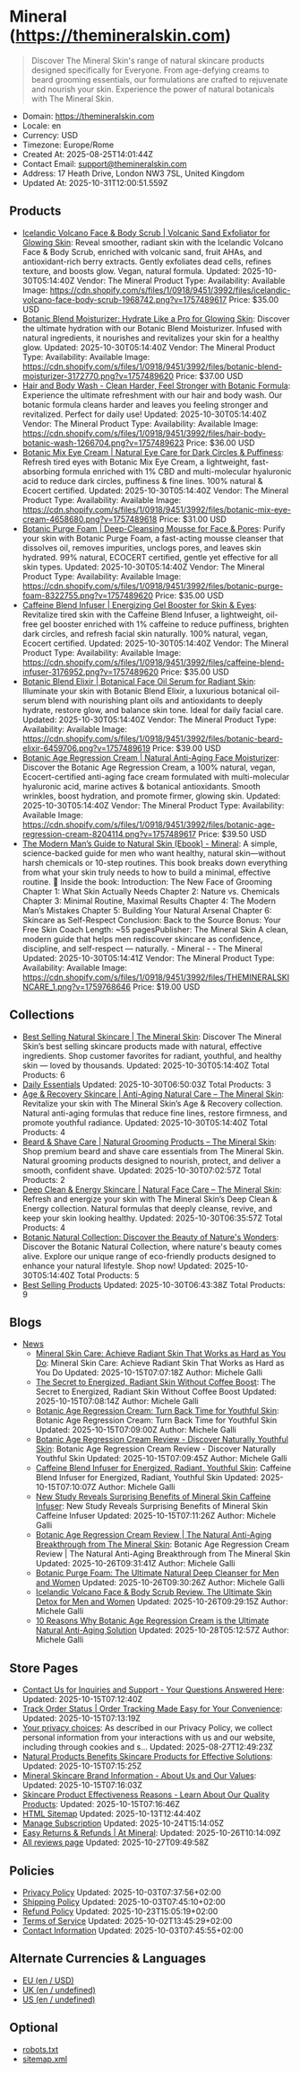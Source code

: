 # Mineral (https://themineralskin.com)

> Discover The Mineral Skin's range of natural skincare products designed specifically for Everyone. From age-defying creams to beard grooming essentials, our formulations are crafted to rejuvenate and nourish your skin. Experience the power of natural botanicals with The Mineral Skin.

- Domain: https://themineralskin.com
- Locale: en
- Currency: USD
- Timezone: Europe/Rome
- Created At: 2025-08-25T14:01:44Z
- Contact Email: support@themineralskin.com
- Address: 17 Heath Drive, London NW3 7SL, United Kingdom
- Updated At: 2025-10-31T12:00:51.559Z

## Products

- [Icelandic Volcano Face & Body Scrub | Volcanic Sand Exfoliator for Glowing Skin](https://themineralskin.com/products/icelandic-volcano-face-body-scrub): Reveal smoother, radiant skin with the Icelandic Volcano Face & Body Scrub, enriched with volcanic sand, fruit AHAs, and antioxidant-rich berry extracts. Gently exfoliates dead cells, refines texture, and boosts glow. Vegan, natural formula.
  Updated: 2025-10-30T05:14:40Z
  Vendor: The Mineral
  Product Type: 
  Availability: Available
  Image: https://cdn.shopify.com/s/files/1/0918/9451/3992/files/icelandic-volcano-face-body-scrub-1968742.png?v=1757489617
  Price: $35.00 USD
- [Botanic Blend Moisturizer: Hydrate Like a Pro for Glowing Skin](https://themineralskin.com/products/botanic-blend-moisturizer-1): Discover the ultimate hydration with our Botanic Blend Moisturizer. Infused with natural ingredients, it nourishes and revitalizes your skin for a healthy glow.
  Updated: 2025-10-30T05:14:40Z
  Vendor: The Mineral
  Product Type: 
  Availability: Available
  Image: https://cdn.shopify.com/s/files/1/0918/9451/3992/files/botanic-blend-moisturizer-3172770.png?v=1757489620
  Price: $37.00 USD
- [Hair and Body Wash - Clean Harder, Feel Stronger with Botanic Formula](https://themineralskin.com/products/hair-body-botanic-wash): Experience the ultimate refreshment with our hair and body wash. Our botanic formula cleans harder and leaves you feeling stronger and revitalized. Perfect for daily use!
  Updated: 2025-10-30T05:14:40Z
  Vendor: The Mineral
  Product Type: 
  Availability: Available
  Image: https://cdn.shopify.com/s/files/1/0918/9451/3992/files/hair-body-botanic-wash-1266704.png?v=1757489623
  Price: $36.00 USD
- [Botanic Mix Eye Cream | Natural Eye Care for Dark Circles & Puffiness](https://themineralskin.com/products/botanic-mix-eye-cream): Refresh tired eyes with Botanic Mix Eye Cream, a lightweight, fast-absorbing formula enriched with 1% CBD and multi-molecular hyaluronic acid to reduce dark circles, puffiness & fine lines. 100% natural & Ecocert certified.
  Updated: 2025-10-30T05:14:40Z
  Vendor: The Mineral
  Product Type: 
  Availability: Available
  Image: https://cdn.shopify.com/s/files/1/0918/9451/3992/files/botanic-mix-eye-cream-4658680.png?v=1757489618
  Price: $31.00 USD
- [Botanic Purge Foam | Deep-Cleansing Mousse for Face & Pores](https://themineralskin.com/products/botanic-purge-foam): Purify your skin with Botanic Purge Foam, a fast-acting mousse cleanser that dissolves oil, removes impurities, unclogs pores, and leaves skin hydrated. 99% natural, ECOCERT certified, gentle yet effective for all skin types.
  Updated: 2025-10-30T05:14:40Z
  Vendor: The Mineral
  Product Type: 
  Availability: Available
  Image: https://cdn.shopify.com/s/files/1/0918/9451/3992/files/botanic-purge-foam-8322755.png?v=1757489620
  Price: $35.00 USD
- [Caffeine Blend Infuser | Energizing Gel Booster for Skin & Eyes](https://themineralskin.com/products/caffeine-blend-infuser): Revitalize tired skin with the Caffeine Blend Infuser, a lightweight, oil-free gel booster enriched with 1% caffeine to reduce puffiness, brighten dark circles, and refresh facial skin naturally. 100% natural, vegan, Ecocert certified.
  Updated: 2025-10-30T05:14:40Z
  Vendor: The Mineral
  Product Type: 
  Availability: Available
  Image: https://cdn.shopify.com/s/files/1/0918/9451/3992/files/caffeine-blend-infuser-3176952.png?v=1757489620
  Price: $35.00 USD
- [Botanic Blend Elixir | Botanical Face Oil Serum for Radiant Skin](https://themineralskin.com/products/botanic-blend-elixir): Illuminate your skin with Botanic Blend Elixir, a luxurious botanical oil-serum blend with nourishing plant oils and antioxidants to deeply hydrate, restore glow, and balance skin tone. Ideal for daily facial care.
  Updated: 2025-10-30T05:14:40Z
  Vendor: The Mineral
  Product Type: 
  Availability: Available
  Image: https://cdn.shopify.com/s/files/1/0918/9451/3992/files/botanic-beard-elixir-6459706.png?v=1757489619
  Price: $39.00 USD
- [Botanic Age Regression Cream | Natural Anti-Aging Face Moisturizer](https://themineralskin.com/products/botanic-age-regression-cream): Discover the Botanic Age Regression Cream, a 100% natural, vegan, Ecocert-certified anti-aging face cream formulated with multi-molecular hyaluronic acid, marine actives & botanical antioxidants. Smooth wrinkles, boost hydration, and promote firmer, glowing skin.
  Updated: 2025-10-30T05:14:40Z
  Vendor: The Mineral
  Product Type: 
  Availability: Available
  Image: https://cdn.shopify.com/s/files/1/0918/9451/3992/files/botanic-age-regression-cream-8204114.png?v=1757489617
  Price: $39.50 USD
- [The Modern Man’s Guide to Natural Skin (Ebook) - Mineral](https://themineralskin.com/products/the-modern-man-s-guide-to-natural-skin-ebook): A simple, science-backed guide for men who want healthy, natural skin—without harsh chemicals or 10-step routines. This book breaks down everything from what your skin truly needs to how to build a minimal, effective routine. 📘 Inside the book: Introduction: The New Face of Grooming Chapter 1: What Skin Actually Needs Chapter 2: Nature vs. Chemicals Chapter 3: Minimal Routine, Maximal Results Chapter 4: The Modern Man’s Mistakes Chapter 5: Building Your Natural Arsenal Chapter 6: Skincare as Self-Respect Conclusion: Back to the Source Bonus: Your Free Skin Coach Length: ~55 pagesPublisher: The Mineral Skin A clean, modern guide that helps men rediscover skincare as confidence, discipline, and self-respect — naturally. - Mineral -  - The Mineral
  Updated: 2025-10-30T05:14:41Z
  Vendor: The Mineral
  Product Type: 
  Availability: Available
  Image: https://cdn.shopify.com/s/files/1/0918/9451/3992/files/THEMINERALSKINCARE_1.png?v=1759768646
  Price: $19.00 USD

## Collections

- [Best Selling Natural Skincare | The Mineral Skin](https://themineralskin.com/collections/best-sellers): Discover The Mineral Skin’s best selling skincare products made with natural, effective ingredients. Shop customer favorites for radiant, youthful, and healthy skin — loved by thousands.
  Updated: 2025-10-30T05:14:40Z
  Total Products: 6
- [Daily Essentials](https://themineralskin.com/collections/daily-essentials)
  Updated: 2025-10-30T06:50:03Z
  Total Products: 3
- [Age & Recovery Skincare | Anti-Aging Natural Care – The Mineral Skin](https://themineralskin.com/collections/age-recovery): Revitalize your skin with The Mineral Skin’s Age & Recovery collection. Natural anti-aging formulas that reduce fine lines, restore firmness, and promote youthful radiance.
  Updated: 2025-10-30T05:14:40Z
  Total Products: 4
- [Beard & Shave Care | Natural Grooming Products – The Mineral Skin](https://themineralskin.com/collections/beard-shave-care): Shop premium beard and shave care essentials from The Mineral Skin. Natural grooming products designed to nourish, protect, and deliver a smooth, confident shave.
  Updated: 2025-10-30T07:02:57Z
  Total Products: 2
- [Deep Clean & Energy Skincare | Natural Face Care – The Mineral Skin](https://themineralskin.com/collections/deep-clean-energy): Refresh and energize your skin with The Mineral Skin’s Deep Clean & Energy collection. Natural formulas that deeply cleanse, revive, and keep your skin looking healthy.
  Updated: 2025-10-30T06:35:57Z
  Total Products: 4
- [Botanic Natural Collection: Discover the Beauty of Nature's Wonders](https://themineralskin.com/collections/the-botanic™-collection): Discover the Botanic Natural Collection, where nature's beauty comes alive. Explore our unique range of eco-friendly products designed to enhance your natural lifestyle. Shop now!
  Updated: 2025-10-30T05:14:40Z
  Total Products: 5
- [Best Selling Products](https://themineralskin.com/collections/best-selling-products)
  Updated: 2025-10-30T06:43:38Z
  Total Products: 9

## Blogs

- [News](https://themineralskin.com/blogs/news)
  - [Mineral Skin Care: Achieve Radiant Skin That Works as Hard as You Do](https://themineralskin.com/blogs/news/the-mineral-skin-for-skin-that-works-as-hard-as-you-do): Mineral Skin Care: Achieve Radiant Skin That Works as Hard as You Do
    Updated: 2025-10-15T07:07:18Z
    Author: Michele Galli
  - [The Secret to Energized, Radiant Skin Without Coffee Boost](https://themineralskin.com/blogs/news/the-secret-to-energized-radiant-skin-without-another-cup-of-coffee): The Secret to Energized, Radiant Skin Without Coffee Boost
    Updated: 2025-10-15T07:08:14Z
    Author: Michele Galli
  - [Botanic Age Regression Cream: Turn Back Time for Youthful Skin](https://themineralskin.com/blogs/news/turn-back-time-with-botanic-age-regression-cream): Botanic Age Regression Cream: Turn Back Time for Youthful Skin
    Updated: 2025-10-15T07:09:00Z
    Author: Michele Galli
  - [Botanic Age Regression Cream Review - Discover Naturally Youthful Skin](https://themineralskin.com/blogs/news/botanic-age-regression-cream-review-unlocking-youthful-skin-naturally): Botanic Age Regression Cream Review - Discover Naturally Youthful Skin
    Updated: 2025-10-15T07:09:45Z
    Author: Michele Galli
  - [Caffeine Blend Infuser for Energized, Radiant, Youthful Skin](https://themineralskin.com/blogs/news/caffeine-blend-infuser-the-secret-to-energized-radiant-and-youthful-skin): Caffeine Blend Infuser for Energized, Radiant, Youthful Skin
    Updated: 2025-10-15T07:10:07Z
    Author: Michele Galli
  - [New Study Reveals Surprising Benefits of Mineral Skin Caffeine Infuser](https://themineralskin.com/blogs/news/new-study-reveals-surprising-insight-about-the-mineral-skin-caffeine-blend-infuser): New Study Reveals Surprising Benefits of Mineral Skin Caffeine Infuser
    Updated: 2025-10-15T07:11:26Z
    Author: Michele Galli
  - [Botanic Age Regression Cream Review | The Natural Anti-Aging Breakthrough from The Mineral Skin](https://themineralskin.com/blogs/news/botanic-age-regression-cream-a-new-era-in-natural-anti-aging): Botanic Age Regression Cream Review | The Natural Anti-Aging Breakthrough from The Mineral Skin
    Updated: 2025-10-26T09:31:41Z
    Author: Michele Galli
  - [Botanic Purge Foam: The Ultimate Natural Deep Cleanser for Men and Women](https://themineralskin.com/blogs/news/botanic-purge-foam-the-ultimate-natural-deep-cleanser-for-men-and-women)
    Updated: 2025-10-26T09:30:26Z
    Author: Michele Galli
  - [Icelandic Volcano Face & Body Scrub Review. The Ultimate Skin Detox for Men and Women](https://themineralskin.com/blogs/news/icelandic-volcano-face-body-scrub-review-the-ultimate-skin-detox-for-men-and-women)
    Updated: 2025-10-26T09:29:15Z
    Author: Michele Galli
  - [10 Reasons Why Botanic Age Regression Cream is the Ultimate Natural Anti-Aging Solution](https://themineralskin.com/blogs/news/10-reasons-why-botanic-age-regression-cream-is-the-ultimate-natural-anti-aging-solution)
    Updated: 2025-10-28T05:12:57Z
    Author: Michele Galli

## Store Pages

- [Contact Us for Inquiries and Support - Your Questions Answered Here](https://themineralskin.com/pages/contact): 
  Updated: 2025-10-15T07:12:40Z
- [Track Order Status | Order Tracking Made Easy for Your Convenience](https://themineralskin.com/pages/track-order): 
  Updated: 2025-10-15T07:13:19Z
- [Your privacy choices](https://themineralskin.com/pages/data-sharing-opt-out): As described in our Privacy Policy, we collect personal information from your interactions with us and our website, including through cookies and s...
  Updated: 2025-08-27T12:49:23Z
- [Natural Products Benefits Skincare Products for Effective Solutions](https://themineralskin.com/pages/why-natural): 
  Updated: 2025-10-15T07:15:25Z
- [Mineral Skincare Brand Information - About Us and Our Values](https://themineralskin.com/pages/ai-skincare-advisor): 
  Updated: 2025-10-15T07:16:03Z
- [Skincare Product Effectiveness Reasons - Learn About Our Quality Products](https://themineralskin.com/pages/why-it-works-know-more-about-our-products): 
  Updated: 2025-10-15T07:16:46Z
- [HTML Sitemap](https://themineralskin.com/pages/html-sitemap)
  Updated: 2025-10-13T12:44:40Z
- [Manage Subscription](https://themineralskin.com/pages/joy-subscription)
  Updated: 2025-10-24T15:14:05Z
- [Easy Returns & Refunds | At Mineral](https://themineralskin.com/pages/easy-returns-refunds-at-mineral): 
  Updated: 2025-10-26T10:14:09Z
- [All reviews page](https://themineralskin.com/pages/all-reviews-page)
  Updated: 2025-10-27T09:49:58Z

## Policies

- [Privacy Policy](https://themineralskin.com/policies/privacy-policy)
  Updated: 2025-10-03T07:37:56+02:00
- [Shipping Policy](https://themineralskin.com/policies/shipping-policy)
  Updated: 2025-10-03T07:45:10+02:00
- [Refund Policy](https://themineralskin.com/policies/refund-policy)
  Updated: 2025-10-23T15:05:19+02:00
- [Terms of Service](https://themineralskin.com/policies/terms-of-service)
  Updated: 2025-10-02T13:45:29+02:00
- [Contact Information](https://themineralskin.com/policies/contact-information)
  Updated: 2025-10-03T07:45:55+02:00

## Alternate Currencies & Languages

- [EU (en / USD)](https://themineralskin.com/llms.txt?market=eu)
- [UK (en / undefined)](https://themineralskin.com/llms.txt?market=uk)
- [US (en / undefined)](https://themineralskin.com/llms.txt?market=us)

## Optional

- [robots.txt](https://themineralskin.com/robots.txt)
- [sitemap.xml](https://themineralskin.com/sitemap.xml)
